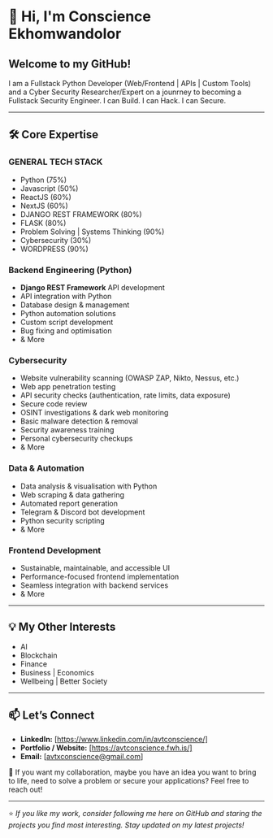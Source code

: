 # 👋 Hi, I'm Conscience Ekhomwandolor

## Welcome to my GitHub!  
I am a Fullstack Python Developer (Web/Frontend | APIs | Custom Tools)  and a Cyber Security Researcher/Expert on a jounrney to becoming a Fullstack Security Engineer. I can Build. I can Hack. I can Secure. 

---

## 🛠️ Core Expertise

### **GENERAL TECH STACK**
- Python (75%)
- Javascript (50%)
- ReactJS (60%)
- NextJS (60%)
- DJANGO REST FRAMEWORK (80%)
- FLASK (80%)
- Problem Solving | Systems Thinking (90%)
- Cybersecurity (30%)
- WORDPRESS (90%)

### **Backend Engineering (Python)**
- **Django REST Framework** API development
- API integration with Python
- Database design & management
- Python automation solutions
- Custom script development
- Bug fixing and optimisation
- & More

### **Cybersecurity**
- Website vulnerability scanning (OWASP ZAP, Nikto, Nessus, etc.)
- Web app penetration testing
- API security checks (authentication, rate limits, data exposure)
- Secure code review
- OSINT investigations & dark web monitoring
- Basic malware detection & removal
- Security awareness training
- Personal cybersecurity checkups
- & More

### **Data & Automation**
- Data analysis & visualisation with Python
- Web scraping & data gathering
- Automated report generation
- Telegram & Discord bot development
- Python security scripting
- & More

### **Frontend Development**
- Sustainable, maintainable, and accessible UI
- Performance-focused frontend implementation
- Seamless integration with backend services
- & More

---

## 💡 My Other Interests
- AI
- Blockchain
- Finance
- Business | Economics
- Wellbeing | Better Society

---


## 📫 Let’s Connect
- **LinkedIn:** [https://www.linkedin.com/in/avtconscience/]
- **Portfolio / Website:** [https://avtconscience.fwh.is/]
- **Email:** [avtxconscience@gmail.com]

💬 If you want my collaboration, maybe you have an idea you want to bring to life, need to solve a problem or secure your applications? Feel free to reach out!

---

⭐ *If you like my work, consider following me here on GitHub and staring the projects you find most interesting. Stay updated on my latest projects!*
